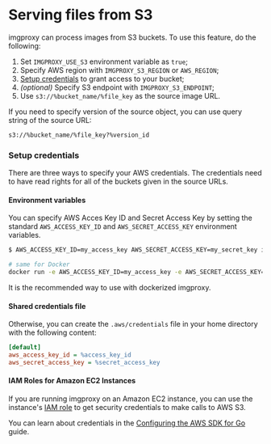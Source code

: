 # Serving files from S3

imgproxy can process images from S3 buckets. To use this feature, do the following:

1. Set `IMGPROXY_USE_S3` environment variable as `true`;
1. Specify AWS region with `IMGPROXY_S3_REGION` or `AWS_REGION`;
3. [Setup credentials](#setup-credentials) to grant access to your bucket;
4. _(optional)_ Specify S3 endpoint with `IMGPROXY_S3_ENDPOINT`;
5. Use `s3://%bucket_name/%file_key` as the source image URL.

If you need to specify version of the source object, you can use query string of the source URL:

```
s3://%bucket_name/%file_key?%version_id
```

### Setup credentials

There are three ways to specify your AWS credentials. The credentials need to have read rights for all of the buckets given in the source URLs.

#### Environment variables

You can specify AWS Acces Key ID and Secret Access Key by setting the standard `AWS_ACCESS_KEY_ID` and `AWS_SECRET_ACCESS_KEY` environment variables.

``` bash
$ AWS_ACCESS_KEY_ID=my_access_key AWS_SECRET_ACCESS_KEY=my_secret_key imgproxy

# same for Docker
docker run -e AWS_ACCESS_KEY_ID=my_access_key -e AWS_SECRET_ACCESS_KEY=my_secret_key -it darthsim/imgproxy
```

It is the recommended way to use with dockerized imgproxy.

#### Shared credentials file

Otherwise, you can create the `.aws/credentials` file in your home directory with the following content:

```ini
[default]
aws_access_key_id = %access_key_id
aws_secret_access_key = %secret_access_key
```

#### IAM Roles for Amazon EC2 Instances

If you are running imgproxy on an Amazon EC2 instance, you can use the instance's [IAM role](https://docs.aws.amazon.com/AWSEC2/latest/UserGuide/iam-roles-for-amazon-ec2.html) to get security credentials to make calls to AWS S3.

You can learn about credentials in the [Configuring the AWS SDK for Go](https://docs.aws.amazon.com/sdk-for-go/v1/developer-guide/configuring-sdk.html) guide.

